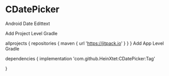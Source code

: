 # CDatePicker
Android Date Edittext

Add Project Level Gradle

allprojects {
		repositories {
			maven { url 'https://jitpack.io' }
		}
	}
Add App Level Gradle

dependencies {
	     	     implementation 'com.github.HeinXtet:CDatePicker:Tag'

}

